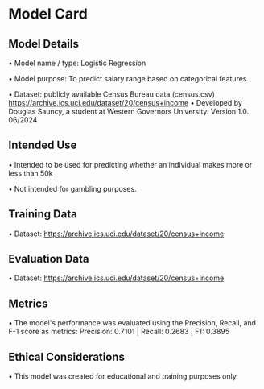 # Model Card

## Model Details
• Model name / type: Logistic Regression

• Model purpose: To predict salary range based on categorical features.

• Dataset: publicly available Census Bureau data (census.csv)
https://archive.ics.uci.edu/dataset/20/census+income
• Developed by Douglas Sauncy, a student at Western Governors University.  Version 1.0.  06/2024


## Intended Use
• Intended to be used for predicting whether an individual makes more or less than 50k

• Not intended for gambling purposes.

## Training Data
• Dataset: https://archive.ics.uci.edu/dataset/20/census+income

## Evaluation Data
• Dataset: https://archive.ics.uci.edu/dataset/20/census+income

## Metrics
• The model's performance was evaluated using the Precision, Recall, and F-1 score as metrics:
Precision: 0.7101 | Recall: 0.2683 | F1: 0.3895

## Ethical Considerations
• This model was created for educational and training purposes only.